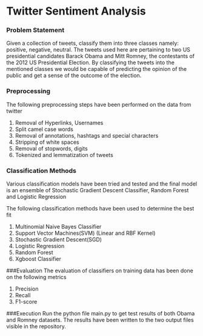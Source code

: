 # Twitter Sentiment Analysis

### Problem Statement
Given a collection of tweets, classify them into three classes namely: positive, negative, neutral. The tweets used here are pertaining to two US presidential candidates Barack Obama and Mitt Romney, the contestants of the 2012 US Presidential Election. By classifying the tweets into the mentioned classes we would be capable of predicting the opinion of the public and get a sense of the outcome of the election.

### Preprocessing
The following preprocessing steps have been performed on the data from twitter
1) Removal of Hyperlinks, Usernames
2) Split camel case words
3) Removal of annotations, hashtags and special characters
4) Stripping of white spaces
5) Removal of stopwords, digits
6) Tokenized and lemmatization of tweets

### Classification Methods
Various classification models have been tried and tested and the final model is an ensemble of Stochastic Gradient Descent Classifier, Random Forest and Logistic Regression

The following classification methods have been used to determine the best fit
1) Multinomial Naive Bayes Classifier
2) Support Vector Machines(SVM) (Linear and RBF Kernel)
3) Stochastic Gradient Descent(SGD)
4) Logistic Regression
5) Random Forest
6) Xgboost Classifier

###Evaluation
The evaluation of classifiers on training data has been done on the following metrics
1) Precision
2) Recall
3) F1-score

###Execution
Run the python file main.py to get test results of both Obama and Romney datasets. The results have been written to the two output files visible in the repository.